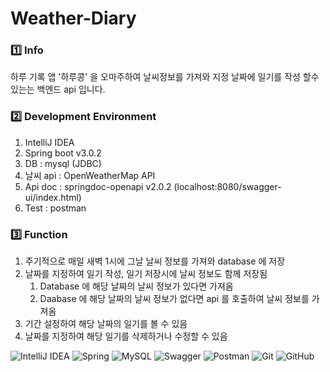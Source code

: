 # Weather-Diary

### 1️⃣ Info
하루 기록 앱 '하루콩' 을 오마주하여 날씨정보를 가져와 지정 날짜에 일기를 작성 할수 있는는 백엔드 api 입니다.

### 2️⃣ Development Environment
1. IntelliJ IDEA
2. Spring boot v3.0.2
3. DB : mysql (JDBC)
4. 날씨 api : OpenWeatherMap API
5. Api doc : springdoc-openapi v2.0.2 (localhost:8080/swagger-ui/index.html)
6. Test : postman

### 3️⃣ Function
1. 주기적으로 매일 새벽 1시에 그날 날씨 정보를 가져와 database 에 저장
2. 날짜를 지정하여 일기 작성, 일기 저장시에 날씨 정보도 함께 저장됨
    1. Database 에 해당 날짜의 날씨 정보가 있다면 가져옴
    2. Daabase 에 해당 날짜의 날씨 정보가 없다면 api 를 호출하여 날씨 정보를 가져옴
3. 기간 설정하여 해당 날짜의 일기를 볼 수 있음
4. 날짜를 지정하여 해당 일기를 삭제하거나 수정할 수 있음


![IntelliJ IDEA](https://img.shields.io/badge/IntelliJIDEA-000000.svg?style=for-the-badge&logo=intellij-idea&logoColor=white)
![Spring](https://img.shields.io/badge/spring-%236DB33F.svg?style=for-the-badge&logo=spring&logoColor=white)
![MySQL](https://img.shields.io/badge/mysql-%2300f.svg?style=for-the-badge&logo=mysql&logoColor=white)
![Swagger](https://img.shields.io/badge/-Swagger-%23Clojure?style=for-the-badge&logo=swagger&logoColor=white)
![Postman](https://img.shields.io/badge/Postman-FF6C37?style=for-the-badge&logo=postman&logoColor=white)
![Git](https://img.shields.io/badge/git-%23F05033.svg?style=for-the-badge&logo=git&logoColor=white)
![GitHub](https://img.shields.io/badge/github-%23121011.svg?style=for-the-badge&logo=github&logoColor=white)
